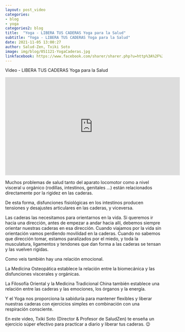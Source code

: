 ```yaml
---
layout: post_video
categories:
- blog
- yoga
categories2: blog
title:  "Yoga - LIBERA TUS CADERAS Yoga para la Salud"
subtitle: "Yoga - LIBERA TUS CADERAS Yoga para la Salud"
date: 2021-11-05 13:00:27
author: Salud-Zen, Txiki Soto
image: img/blog/051121-YogaCaderas.jpg
linkfacebook: https://www.facebook.com/sharer/sharer.php?u=http%3A%2F%2Fsalud-zen.com%2Fblog%2Fvideo%2F2021%2F11%2F05%2Fvideo-yoga-caderas.html&amp;src=sdkpreparse
---
```


Video - LIBERA TUS CADERAS Yoga para la Salud
 <iframe width="560" height="315" src="https://www.youtube.com/embed/QAA-fgol818" title="YouTube video player" frameborder="0" allow="accelerometer; autoplay; clipboard-write; encrypted-media; gyroscope; picture-in-picture" allowfullscreen></iframe>

 Muchos problemas de salud tanto del aparato locomotor como a nivel visceral u orgánico (rodillas, intestinos, genitales ...) están relacionados directamente por la rigidez en las caderas.     

 De esta forma, disfunciones fisiológicas en los intestinos producen tensiones y desajustes articulares en las caderas, y viceversa.

 Las caderas las necesitamos para orientarnos en la vida. Si queremos ir hacia una dirección, antes de empezar a andar hacia allí,  debemos siempre orientar nuestras caderas en esa dirección.
 Cuando viajamos por la vida sin orientación vamos perdiendo movilidad en la caderas. Cuando no sabemos que dirección tomar, estamos paralizados por el miedo, y toda la musculatura, ligamentos y tendones que dan forma a las caderas se tensan y las vuelven rígidas.   

 Como veis también hay una relación emocional.

 La Medicina Osteopática establece la relación entre la biomecánica y las disfunciones viscerales y orgánicas.  

 La Filosofía Oriental y la Medicina Tradicional China también establece una relación entre las caderas y las emociones, los órganos y la energía.    

 Y el Yoga nos proporciona la sabiduría para mantener flexibles y liberar nuestras caderas con ejercicios simples en combinación con una respiración consciente.  

 En este video, Txiki Soto (Director & Profesor de SaludZen) te enseña un ejercicio súper efectivo para practicar a diario y liberar tus caderas.  😉  

